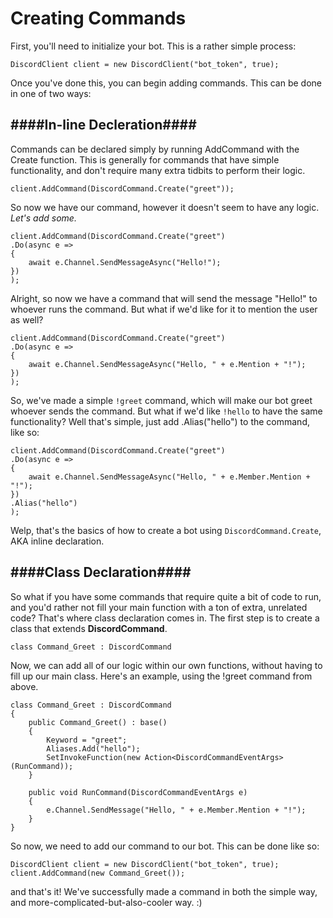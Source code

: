 # Creating Commands #
First, you'll need to initialize your bot. This is a rather simple process:

    DiscordClient client = new DiscordClient("bot_token", true);
Once you've done this, you can begin adding commands.
This can be done in one of two ways:

####In-line Decleration####
----
Commands can be declared simply by running AddCommand with the Create function. This is generally for commands that have simple functionality, and don't require many extra tidbits to perform their logic.

    client.AddCommand(DiscordCommand.Create("greet"));
So now we have our command, however it doesn't seem to have any logic. _Let's add some._

    client.AddCommand(DiscordCommand.Create("greet")
    .Do(async e =>
    {
	    await e.Channel.SendMessageAsync("Hello!");
	})
	);
Alright, so now we have a command that will send the message "Hello!" to whoever runs the command. But what if we'd like for it to mention the user as well?

    client.AddCommand(DiscordCommand.Create("greet")
    .Do(async e =>
    {
	    await e.Channel.SendMessageAsync("Hello, " + e.Mention + "!");
	})
	);
So, we've made a simple ``!greet`` command, which will make our bot greet whoever sends the command. But what if we'd like ``!hello`` to have the same functionality? Well that's simple, just add .Alias("hello") to the command, like so:

    client.AddCommand(DiscordCommand.Create("greet")
    .Do(async e =>
    {
	    await e.Channel.SendMessageAsync("Hello, " + e.Member.Mention + "!");
	})
	.Alias("hello")
	);
Welp, that's the basics of how to create a bot using ``DiscordCommand.Create``, AKA inline declaration.

####Class Declaration####
----
So what if you have some commands that require quite a bit of code to run, and you'd rather not fill your main function with a ton of extra, unrelated code?
That's where class declaration comes in. 
The first step is to create a class that extends **DiscordCommand**.

    class Command_Greet : DiscordCommand
Now, we can add all of our logic within our own functions, without having to fill up our main class. Here's an example, using the !greet command from above.

    class Command_Greet : DiscordCommand
    {
        public Command_Greet() : base()
        {
            Keyword = "greet";
            Aliases.Add("hello");
            SetInvokeFunction(new Action<DiscordCommandEventArgs>(RunCommand));
        }

        public void RunCommand(DiscordCommandEventArgs e)
        {
            e.Channel.SendMessage("Hello, " + e.Member.Mention + "!");
        }
    }
So now, we need to add our command to our bot. This can be done like so:

    DiscordClient client = new DiscordClient("bot_token", true);
    client.AddCommand(new Command_Greet());
and that's it! We've successfully made a command in both the simple way, and more-complicated-but-also-cooler way. :)
